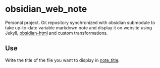 # obsidian_web_note
Personal project. Git repository synchronized with obsidian submodule to take up-to-date variable markdown note and display it on website using Jekyll, [obsidian-html](https://obsidian-html.github.io/) and custom transformations.

## Use
Write the title of the file you want to display in [note_title](https://github.com/artainmo/obsidian_web_note/blob/main/note_title).
